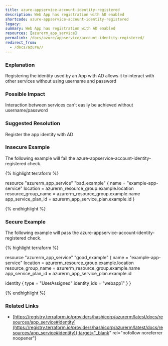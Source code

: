 ```yaml
---
title: azure-appservice-account-identity-registered
description: Web App has registration with AD enabled
shortcode: azure-appservice-account-identity-registered
legacy: 
summary: Web App has registration with AD enabled 
resources: [azurerm_app_service] 
permalink: /docs/azure/appservice/account-identity-registered/
redirect_from: 
  - /docs/azure//
---
```


### Explanation

Registering the identity used by an App with AD allows it to interact with other services without using username and password

### Possible Impact
Interaction between services can't easily be achieved without username/password

### Suggested Resolution
Register the app identity with AD


### Insecure Example

The following example will fail the azure-appservice-account-identity-registered check.

{% highlight terraform %}

resource "azurerm_app_service" "bad_example" {
  name                = "example-app-service"
  location            = azurerm_resource_group.example.location
  resource_group_name = azurerm_resource_group.example.name
  app_service_plan_id = azurerm_app_service_plan.example.id
}

{% endhighlight %}



### Secure Example

The following example will pass the azure-appservice-account-identity-registered check.

{% highlight terraform %}

resource "azurerm_app_service" "good_example" {
  name                = "example-app-service"
  location            = azurerm_resource_group.example.location
  resource_group_name = azurerm_resource_group.example.name
  app_service_plan_id = azurerm_app_service_plan.example.id

  identity {
    type = "UserAssigned"
    identity_ids = "webapp1"
  }
}

{% endhighlight %}



### Related Links


- [https://registry.terraform.io/providers/hashicorp/azurerm/latest/docs/resources/app_service#identity](https://registry.terraform.io/providers/hashicorp/azurerm/latest/docs/resources/app_service#identity){:target="_blank" rel="nofollow noreferrer noopener"}


